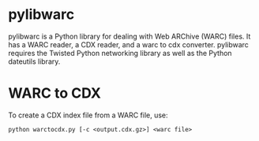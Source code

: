 pylibwarc
=========
pylibwarc is a Python library for dealing with Web ARChive (WARC) files. It has
a WARC reader, a CDX reader, and a warc to cdx converter. pylibwarc requires
the Twisted Python networking library as well as the Python dateutils library.

WARC to CDX
===========
To create a CDX index file from a WARC file, use:

    python warctocdx.py [-c <output.cdx.gz>] <warc file>
